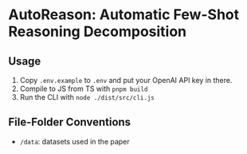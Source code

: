 # AutoReason: Automatic Few-Shot Reasoning Decomposition

## Usage

1. Copy `.env.example` to `.env` and put your OpenAI API key in there.
2. Compile to JS from TS with `pnpm build`
3. Run the CLI with `node ./dist/src/cli.js`

## File-Folder Conventions

- `/data`: datasets used in the paper
